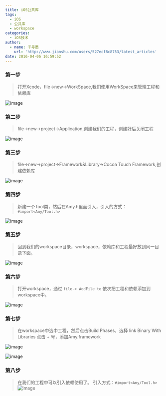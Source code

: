 ```yaml
---
title: iOS公共库
tags:
  - iOS
  - 公共库
  - workspace
categories:
  - iOS技术
author:
  - name: 千寻墨
    url: 'http://www.jianshu.com/users/527ecf8c8753/latest_articles'
date: 2016-04-06 16:59:52
---
```



### 第一步

>打开Xcode，file->new->WorkSpace,我们使用WorkSpace来管理工程和依赖库

![image](https://raw.githubusercontent.com/suifengqjn/demoimages/master/%E5%85%AC%E5%85%B1%E4%BE%9D%E8%B5%96%E5%BA%93/1.png)

<!-- more -->

### 第二步

>file->new->project->Application,创建我们的工程，创建好后关闭工程

![image](https://raw.githubusercontent.com/suifengqjn/demoimages/master/%E5%85%AC%E5%85%B1%E4%BE%9D%E8%B5%96%E5%BA%93/2.png)

### 第三步

>file->new->project->Framework&Library->Cocoa Touch Framework,创建依赖库

![image](https://raw.githubusercontent.com/suifengqjn/demoimages/master/%E5%85%AC%E5%85%B1%E4%BE%9D%E8%B5%96%E5%BA%93/3.png)

### 第四步

>新建一个Tool类，然后在Amy.h里面引入，引入的方式：`#import<Amy/Tool.h>`

![image](https://raw.githubusercontent.com/suifengqjn/demoimages/master/%E5%85%AC%E5%85%B1%E4%BE%9D%E8%B5%96%E5%BA%93/4.png)

### 第五步

>回到我们的workspace目录，workspace，依赖库和工程最好放到同一目录下面。

![image](https://raw.githubusercontent.com/suifengqjn/demoimages/master/%E5%85%AC%E5%85%B1%E4%BE%9D%E8%B5%96%E5%BA%93/5.png)

### 第六步

>打开workspace，通过 `file-> AddFile to` 依次把工程和依赖添加到workspace中。

![image](https://raw.githubusercontent.com/suifengqjn/demoimages/master/%E5%85%AC%E5%85%B1%E4%BE%9D%E8%B5%96%E5%BA%93/6.png)

### 第七步

>在workspace中选中工程，然后点击Build Phases，选择 link Binary With Libraries 点击 + 号，添加Amy.framework

![image](https://raw.githubusercontent.com/suifengqjn/demoimages/master/%E5%85%AC%E5%85%B1%E4%BE%9D%E8%B5%96%E5%BA%93/7.png)

![image](https://raw.githubusercontent.com/suifengqjn/demoimages/master/%E5%85%AC%E5%85%B1%E4%BE%9D%E8%B5%96%E5%BA%93/8.png)
	
### 第八步

>在我们的工程中可以引入依赖使用了。
引入方式：`#import<Amy/Tool.h>`
![image](https://raw.githubusercontent.com/suifengqjn/demoimages/master/%E5%85%AC%E5%85%B1%E4%BE%9D%E8%B5%96%E5%BA%93/9.png)



